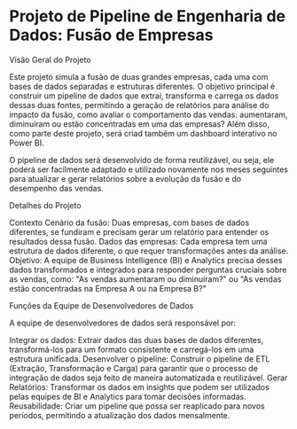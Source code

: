 # Projeto de Pipeline de Engenharia de Dados: Fusão de Empresas

Visão Geral do Projeto

Este projeto simula a fusão de duas grandes empresas, cada uma com bases de dados separadas e estruturas diferentes. O objetivo principal é construir um pipeline de dados que extrai, transforma e carrega os dados dessas duas fontes, permitindo a geração de relatórios para análise do impacto da fusão, como avaliar o comportamento das vendas: aumentaram, diminuíram ou estão concentradas em uma das empresas?
Além disso, como parte deste projeto, será criad também um dashboard interativo no Power BI.

O pipeline de dados será desenvolvido de forma reutilizável, ou seja, ele poderá ser facilmente adaptado e utilizado novamente nos meses seguintes para atualizar e gerar relatórios sobre a evolução da fusão e do desempenho das vendas.

Detalhes do Projeto

Contexto
Cenário da fusão: Duas empresas, com bases de dados diferentes, se fundiram e precisam gerar um relatório para entender os resultados dessa fusão.
Dados das empresas: Cada empresa tem uma estrutura de dados diferente, o que requer transformações antes da análise.
Objetivo: A equipe de Business Intelligence (BI) e Analytics precisa desses dados transformados e integrados para responder perguntas cruciais sobre as vendas, como: "As vendas aumentaram ou diminuíram?" ou "As vendas estão concentradas na Empresa A ou na Empresa B?"

Funções da Equipe de Desenvolvedores de Dados

A equipe de desenvolvedores de dados será responsável por:

Integrar os dados: Extrair dados das duas bases de dados diferentes, transformá-los para um formato consistente e carregá-los em uma estrutura unificada.
Desenvolver o pipeline: Construir o pipeline de ETL (Extração, Transformação e Carga) para garantir que o processo de integração de dados seja feito de maneira automatizada e reutilizável.
Gerar Relatórios: Transformar os dados em insights que podem ser utilizados pelas equipes de BI e Analytics para tomar decisões informadas.
Reusabilidade: Criar um pipeline que possa ser reaplicado para novos períodos, permitindo a atualização dos dados mensalmente.
